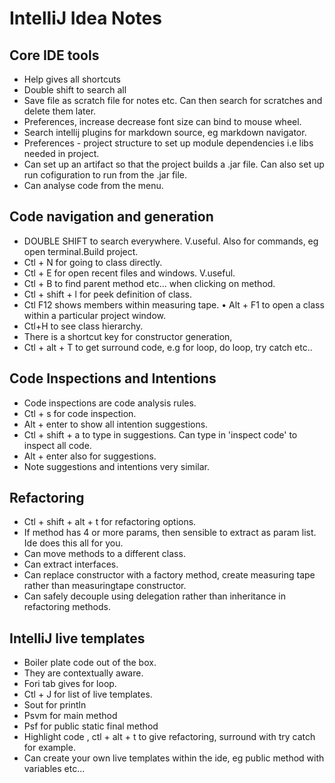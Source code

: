 # IntelliJ Idea Notes

## Core IDE tools
* Help gives all shortcuts
* Double shift to search all
* Save file as scratch file for notes etc.  Can then search for scratches and delete them later.
* Preferences, increase decrease font size can bind to mouse wheel.
* Search intellij plugins for markdown source, eg markdown navigator.
* Preferences - project structure to set up module dependencies i.e libs needed in project.
* Can set up an artifact so that the project builds a .jar file.  Can also set up run cofiguration to run from the .jar file. 
* Can analyse code from the menu.

## Code navigation and generation
* DOUBLE SHIFT to search everywhere. V.useful. Also for commands, eg open terminal.Build project.
* Ctl + N for going to class directly.
* Ctl + E for open recent files and windows.  V.useful.
* Ctl + B to find parent method etc... when clicking on method.
* Ctl + shift + l for peek definition of class.
* Ctl F12 shows members within measuring tape.
• Alt + F1 to open a class within a particular project window.
* Ctl+H to see class hierarchy.
* There is a shortcut key for constructor generation,
* Ctl + alt + T  to get surround code, e.g for loop, do loop, try catch etc..

## Code Inspections and Intentions
* Code inspections are code analysis rules.
* Ctl + s for code inspection.
* Alt + enter to show all intention suggestions.
* Ctl + shift + a  to type in suggestions.  Can type in 'inspect code' to inspect all code.
* Alt + enter also for suggestions.
* Note suggestions and intentions very similar.

## Refactoring
* Ctl + shift + alt + t  for refactoring options.
* If method has 4 or more params, then sensible to extract as param list. Ide does this all for you.
* Can move methods to a different class.
* Can extract interfaces.
* Can replace constructor with a factory method, create measuring tape rather than measuringtape constructor.
* Can safely decouple using delegation rather than inheritance in refactoring methods.

## IntelliJ live templates
* Boiler plate code out of the box.
* They are contextually aware.
* Fori tab gives for loop.
* Ctl + J for list of live templates.
* Sout for println
* Psvm  for main method
* Psf for public static final method
* Highlight code , ctl + alt + t to give refactoring, surround with try catch for example.
* Can create your own live templates within the ide, eg public method with variables etc...


